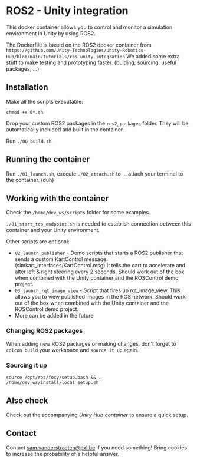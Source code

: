 # ROS2 - Unity integration

This docker container allows you to control and monitor a simulation environment in Unity by using ROS2.

The Dockerfile is based on the ROS2 docker container from ```https://github.com/Unity-Technologies/Unity-Robotics-Hub/blob/main/tutorials/ros_unity_integration```
We added some extra stuff to make testing and prototyping faster. (bulding, sourcing, useful packages, ...)

## Installation

Make all the scripts executable:

```chmod +x 0*.sh```

Drop your custom ROS2 packages in the ```ros2_packages``` folder. They will be automatically included and built in the container.

Run ```./00_build.sh```

## Running the container

Run ```./01_launch.sh```, execute ```./02_attach.sh``` to ... attach your terminal to the container. (duh)

## Working with the container

Check the ```/home/dev_ws/scripts``` folder for some examples.

```./01_start_tcp_endpoint.sh``` is needed to establish connection between this container and your Unity environment.

Other scripts are optional:
* ```02_launch_publisher``` - Demo scripts that starts a ROS2 publisher that sends a custom KartControl message. (simkart_interfaces/KartControl.msg) It tells the cart to accelerate and alter left & right steering every 2 seconds. Should work out of the box when combined with the Unity container and the ROSControl demo project.
* ```03_launch_rqt_image_view``` - Script that fires up rqt_image_view. This allows you to view published images in the ROS network. Should work out of the box when combined with the Unity container and the ROSControl demo project.
* More can be added in the future

### Changing ROS2 packages
When adding new ROS2 packages or making changes, don't forget to ```colcon build``` your workspace and ```source it up``` again. 

### Sourcing it up

```source /opt/ros/foxy/setup.bash && . /home/dev_ws/install/local_setup.sh```


## Also check

Check out the accompanying *Unity Hub container* to ensure a quick setup.

## Contact

Contact [sam.vanderstraeten@pxl.be](sam.vanderstraeten@pxl.be) if you need something! Bring cookies to increase the probability of a helpful answer.
